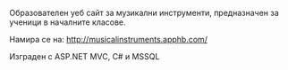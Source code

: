 Образователен уеб сайт за музикални инструменти, предназначен за ученици в началните класове.

Намира се на:  http://musicalinstruments.apphb.com/

Изграден с ASP.NET MVC, C# и MSSQL
